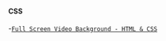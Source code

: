 #### CSS

-[`Full Screen Video Background - HTML & CSS`](https://www.youtube.com/watch?v=Gx_7GQtSdpc)
